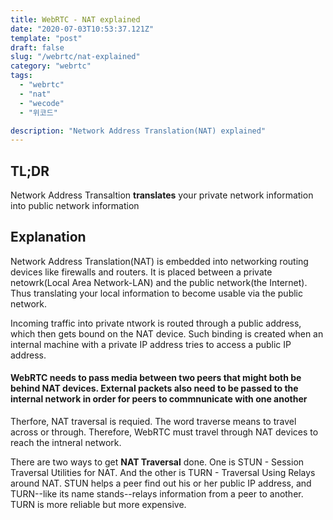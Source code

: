 ```yaml
---
title: WebRTC - NAT explained
date: "2020-07-03T10:53:37.121Z"
template: "post"
draft: false
slug: "/webrtc/nat-explained"
category: "webrtc"
tags:
  - "webrtc"
  - "nat"
  - "wecode"
  - "위코드"

description: "Network Address Translation(NAT) explained"
---
```


## TL;DR

Network Address Transaltion **translates** your private network information into public network information

## Explanation

Network Address Translation(NAT) is embedded into networking routing devices like firewalls and routers. It is placed between a private netowrk(Local Area Network-LAN) and the public network(the Internet). Thus translating your local information to become usable via the public network.

Incoming traffic into private ntwork is routed through a public address, which then gets bound on the NAT device. Such binding is created when an internal machine with a private IP address tries to access a public IP address.

#### WebRTC needs to pass media between two peers that might both be behind NAT devices. External packets also need to be passed to the internal network in order for peers to commnunicate with one another

Therfore, NAT traversal is requied. The word traverse means to travel across or through. Therefore, WebRTC must travel through NAT devices to reach the intneral network.

There are two ways to get **NAT Traversal** done. One is STUN - Session Traversal Utilities for NAT. And the other is TURN - Traversal Using Relays around NAT. STUN helps a peer find out his or her public IP address, and TURN--like its name stands--relays information from a peer to another. TURN is more reliable but more expensive.
